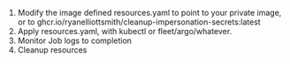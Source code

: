 1) Modify the image defined resources.yaml to point to your private image, or to ghcr.io/ryanelliottsmith/cleanup-impersonation-secrets:latest
2) Apply resources.yaml, with kubectl or fleet/argo/whatever.
3) Monitor Job logs to completion
4) Cleanup resources
